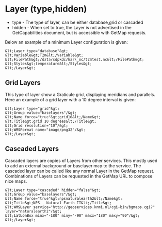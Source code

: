 Layer (type,hidden)
===================

-   type - The type of layer, can be either database,grid or cascaded
-   hidden - When set to true, the Layer is not advertised in the
    GetCapabilities document, but is accessible with GetMap requests.

Below an example of a minimum Layer configuration is given:
```
&lt;Layer type="database"&gt;
&lt;Variable&gt;T2m&lt;/Variable&gt;
&lt;FilePath&gt;/data/sdpkdc/har\_nc/t2mtest.nc&lt;/FilePath&gt;
&lt;Styles&gt;temperature&lt;/Styles&gt;
&lt;/Layer&gt;
```

Grid Layers
-----------

This type of layer show a Graticule grid, displaying meridians and
parallels.
Here an example of a grid layer with a 10 degree interval is given:
```
&lt;Layer type="grid"&gt;
&lt;Group value="baselayers"/&gt;
&lt;Name force="true"&gt;grid10&lt;/Name&gt;
&lt;Title&gt;grid 10 degrees&lt;/Title&gt;
&lt;Grid resolution="10"/&gt;
&lt;WMSFormat name="image/png32"/&gt;
&lt;/Layer&gt;
```

Cascaded Layers
---------------

Cascaded layers are copies of Layers from other services. This mostly
used to add an external background or baselayer map to the service. The
cascaded layer can be called like any normal Layer in the GetMap
request. Combinations of Layers can be requested in the GetMap URL to
compose nice maps.
```
&lt;Layer type="cascaded" hidden="false"&gt;
&lt;Group value="baselayers"/&gt;
&lt;Name force="true"&gt;npsnaturalearth2&lt;/Name&gt;
&lt;Title&gt;NPS - Natural Earth II&lt;/Title&gt;
&lt;WMSLayer service="http://geoservices.knmi.nl/cgi-bin/bgmaps.cgi?"
layer="naturalearth2"/&gt;
&lt;LatLonBox minx="-180" miny="-90" maxx="180" maxy="90"/&gt;
&lt;/Layer&gt;
```
